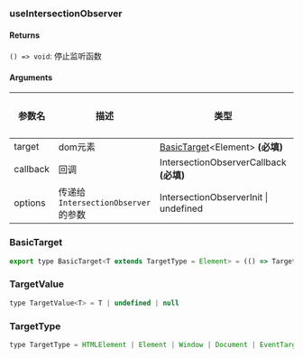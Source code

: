 ### useIntersectionObserver

#### Returns

`() => void`: 停止监听函数

#### Arguments

| 参数名   | 描述                                 | 类型                                                  | 默认值 |
| -------- | ------------------------------------ | ----------------------------------------------------- | ------ |
| target   | dom元素                              | [BasicTarget](#BasicTarget)&lt;Element&gt; **(必填)** | -      |
| callback | 回调                                 | IntersectionObserverCallback **(必填)**               | -      |
| options  | 传递给 `IntersectionObserver` 的参数 | IntersectionObserverInit \| undefined                 | -      |

### BasicTarget

```js
export type BasicTarget<T extends TargetType = Element> = (() => TargetValue<T>) | TargetValue<T> | MutableRefObject<TargetValue<T>>
```

### TargetValue

```js
type TargetValue<T> = T | undefined | null
```

### TargetType

```js
type TargetType = HTMLElement | Element | Window | Document | EventTarget
```
